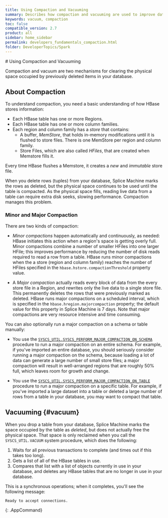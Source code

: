 ```yaml
---
title: Using Compaction and Vacuuming
summary: Describes how compaction and vacuuming are used to improve database performance.
keywords: vacuum, compaction
toc: false
compatible_version: 2.7
product: all
sidebar: home_sidebar
permalink: developers_fundamentals_compaction.html
folder: DeveloperTopics/Spark
---
```

<section>
<div class="TopicContent" data-swiftype-index="true" markdown="1">
# Using Compaction and Vacuuming

Compaction and vacuum are two mechanisms for clearing the physical space occupied by previously deleted items in your database.

## About Compaction

To understand compaction, you need a basic understanding of how HBase stores information:
* Each HBase table has one or more Regions.
* Each HBase table has one or more column families.
* Each region and column family has a *store* that contains:
  * A buffer, *MemStore*, that holds in-memory modifications until it is flushed to store files. There is one MemStore per region and column family.
  * Store Files, which are also called *HFiles*, that are created when Memstore fills it.

Every time HBase flushes a Memstore, it creates a *new* and *immutable* store file.

When you delete rows (tuples) from your database, Splice Machine marks the rows as deleted, but the physical space continues to be used until the table is compacted. As the physical space fills, reading live data from a table can require extra disk seeks, slowing performance. Compaction manages this problem.

### Minor and Major Compaction
There are two kinds of compaction:

* *Minor compactions* happen automatically and continuously, as needed: HBase initiates this action when a region's space is getting overly full. Minor compactions combine a number of smaller HFiles into one larger HFile; this improves performance by reducing the number of disk reads required to read a row from a table. HBase runs minor compactions when the a store (region and column family) reaches the number of HFiles specified in the `hbase.hstore.compactionThreshold` property value.

* A *Major compaction* actually reads every block of data from the every store file in a Region, and rewrites only the live data to a single store file. This permanently deletes the rows that were previously marked as deleted. HBase runs major compactions on a scheduled interval, which is specified in the `hbase.hregion.majorcompaction` property; the default value for this property in Splice Machine is 7 days. Note that major compactions are very resource intensive and time consuming.

You can also optionally run a major compaction on a schema or table manually:
* You use the [`SYSCS_UTIL.SYSCS_PERFORM_MAJOR_COMPACTION_ON_SCHEMA`](sqlref_sysprocs_compactschema.html) procedure to run a major compaction on an entire schema. For example, if you've imported an entire database, you should seriously consider running a major compaction on the schema, because loading a lot of data can generate a large number of small store files; a major compaction will result in well-arranged regions that are roughly 50% full, which leaves room for growth and change. 

* You use the [`SYSCS_UTIL.SYSCS_PERFORM_MAJOR_COMPACTION_ON_TABLE`](sqlref_sysprocs_compacttable.html) procedure to run a major compaction on a specific table. For example, if you've imported a large dataset into a table or deleted a large number of rows from a table in your database, you may want to compact that table.

## Vacuuming {#vacuum}

When you drop a table from your database, Splice Machine marks the space occupied by the table as *deleted*, but does not actually free the physical space. That space is only reclaimed when you call the `SYSCS_UTIL.VACUUM` system procedure, which does the following:

1. Waits for all previous transactions to complete (and times out if this takes too long).
2. Gets a list of all of the HBase tables in use.
3. Compares that list with a list of objects currently in use in your database, and deletes any HBase tables that are no longer in use in your database.

This is a synchronous operations; when it completes, you'll see the following message:
```
Ready to accept connections.
```
{: .AppCommand}

</div>
</section>
